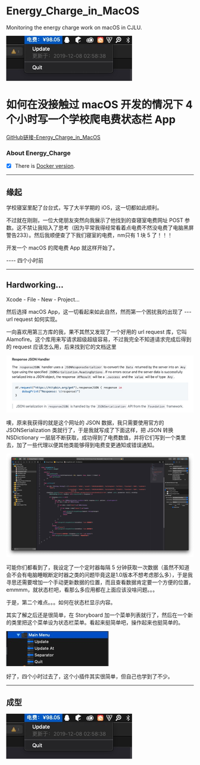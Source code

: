 # Energy_Charge_in_MacOS
Monitoring the energy charge work on macOS in CJLU.

![138482E7-AC4A-4663-85B8-54090A4535D4.png][1]

# 如何在没接触过 macOS 开发的情况下 4 个小时写一个学校爬电费状态栏 App

[GitHub链接-Energy_Charge_in_MacOS][2]

### About Energy_Charge

- [x] There is [Docker version](https://github.com/CLOXnu/Energy_Charge).

---

## 缘起

学校寝室里配了台台式，写了大半学期的 iOS，这一切都如此顺利。

不过就在刚刚，一位大佬朋友突然向我展示了他找到的查寝室电费网址 POST 参数。这不禁让我陷入了思考（因为平常我得经常看着点电费不然没电费了电脑黑屏警告233）。然后我顺便查了下我们寝室的电费，nm只有 1 块 5 了！！！

开发一个 macOS 的爬电费 App 就这样开始了。

---- 四个小时前

---

## Hardworking...

Xcode - File - New - Project...

然后选择 macOS App，这一切看起来如此自然，然而第一个困扰我的出现了 --- url request 如何实现。

一向喜欢用第三方库的我，果不其然又发现了一个好用的 url request 库，它叫 Alamofire。这个库用来写请求超级超级容易，不过我完全不知道请求完成后得到的 request 应该怎么用，后来找到它的文档这里

![4E8D170E-55E4-4A98-A966-8EC95A12ECAC.png][3]

噢，原来我获得的就是这个网址的 JSON 数据，我只需要使用官方的 JSONSerialization 类就行了，于是我就写成了下面这样，把 JSON 转换 NSDictionary 一层层不断获取，成功得到了电费数值，并将它们写到一个类里去，加了一些代理以便其他类能够得到电费变更通知或错误通知。

![4622005A-AC87-40C4-BF6D-88CB25E6C41A.png][4]

可能你们都看到了，我设定了一个定时器每隔 5 分钟获取一次数据（虽然不知道会不会有电脑睡眠断定时器之类的问题毕竟这是1.0版本不想考虑那么多），于是我寻思还需要增加一个手动更新数据的位置，而且查看数据肯定要一个方便的位置，emmmm，就状态栏吧，看那么多应用都在上面应该没啥问题。。。

于是，第二个难点。。。如何在状态栏显示内容。

其实了解之后还是很简单，在 Storyboard 加一个菜单列表就行了，然后在一个新的类里把这个菜单设为状态栏菜单。看起来挺简单吧，操作起来也挺简单的。

![08911B66-F6D8-4C1B-802E-C1D9C59A1D1F.png][5]

好了，四个小时过去了，这个小插件其实很简单，但自己也学到了不少。

---

## 成型

![138482E7-AC4A-4663-85B8-54090A4535D4.png][1]


  [1]: display.png
  [2]: https://github.com/CLOXnu/Energy_Charge_in_MacOS
  [3]: Alamofire.png
  [4]: code.png
  [5]: storyboard.png
